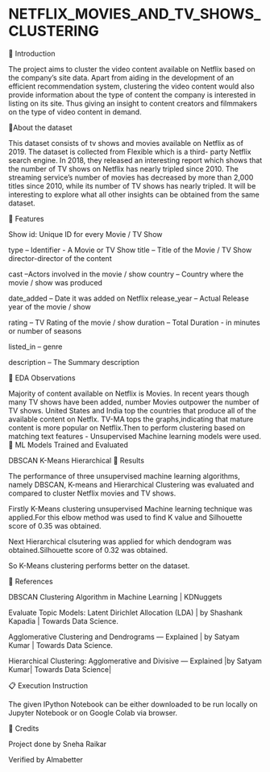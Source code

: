 # NETFLIX_MOVIES_AND_TV_SHOWS_CLUSTERING

📖 Introduction

The project aims to cluster the video content available on Netflix based on the company’s site data. Apart from aiding in the development of an efficient recommendation system, clustering the video content would also provide information about the type of content the company is interested in listing on its site. Thus giving an insight to content creators and filmmakers on the type of video content in demand.

📖About the dataset

This dataset consists of tv shows and movies available on Netflix as of 2019. The dataset is collected from Flexible which is a third- party Netflix search engine. In 2018, they released an interesting report which shows that the number of TV shows on Netflix has nearly tripled since 2010. The streaming service’s number of movies has decreased by more than 2,000 titles since 2010, while its number of TV shows has nearly tripled. It will be interesting to explore what all other insights can be obtained from the same dataset.

📖 Features

Show id: Unique ID for every Movie / TV Show

type – Identifier - A Movie or TV Show title – Title of the Movie / TV Show director-director of the content

cast –Actors involved in the movie / show country – Country where the movie / show was produced

date_added – Date it was added on Netflix release_year – Actual Release year of the movie / show

rating – TV Rating of the movie / show duration – Total Duration - in minutes or number of seasons

listed_in – genre

description – The Summary description

 📖 EDA Observations

Majority of content available on Netflix is Movies.
In recent years though many TV shows have been added, number Movies outpower the number of TV shows.
United States and India top the countries that produce all of the available content on Netflx.
TV-MA tops the graphs,indicating that mature content is more popular on Netflix.Then to perform clustering based on matching text features - Unsupervised Machine learning models were used.
📖 ML Models Trained and Evaluated

DBSCAN
K-Means
Hierarchical
📖 Results

The performance of three unsupervised machine learning algorithms, namely DBSCAN, K-means and Hierarchical Clustering was evaluated and compared to cluster Netflix movies and TV shows.

Firstly K-Means clustering unsupervised Machine learning technique was applied.For this elbow method was used to find K value and Silhouette score of 0.35 was obtained.

Next Hierarchical clsutering was applied for which dendogram was obtained.Silhouette score of 0.32 was obtained.

So K-Means clustering performs better on the dataset.

📖 References

DBSCAN Clustering Algorithm in Machine Learning | KDNuggets

Evaluate Topic Models: Latent Dirichlet Allocation (LDA) | by Shashank Kapadia | Towards Data Science.

Agglomerative Clustering and Dendrograms — Explained | by Satyam Kumar | Towards Data Science.

Hierarchical Clustering: Agglomerative and Divisive — Explained |by Satyam Kumar| Towards Data Science|

📋 Execution Instruction

The given IPython Notebook can be either downloaded to be run locally on Jupyter Notebook or on Google Colab via browser.

📜 Credits

Project done by Sneha Raikar

Verified by Almabetter

